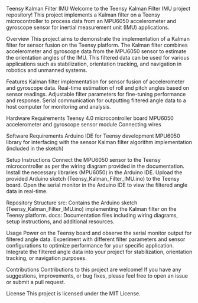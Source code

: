 Teensy Kalman Filter IMU
Welcome to the Teensy Kalman Filter IMU project repository! This project implements a Kalman filter on a Teensy microcontroller to process data from an MPU6050 accelerometer and gyroscope sensor for inertial measurement unit (IMU) applications.

Overview
This project aims to demonstrate the implementation of a Kalman filter for sensor fusion on the Teensy platform. 
The Kalman filter combines accelerometer and gyroscope data from the MPU6050 sensor to estimate the orientation angles of the IMU. 
This filtered data can be used for various applications such as stabilization, orientation tracking, and navigation in robotics and unmanned systems.

Features
Kalman filter implementation for sensor fusion of accelerometer and gyroscope data.
Real-time estimation of roll and pitch angles based on sensor readings.
Adjustable filter parameters for fine-tuning performance and response.
Serial communication for outputting filtered angle data to a host computer for monitoring and analysis.

Hardware Requirements
Teensy 4.0 microcontroller board
MPU6050 accelerometer and gyroscope sensor module
Connecting wires

Software Requirements
Arduino IDE for Teensy development
MPU6050 library for interfacing with the sensor
Kalman filter algorithm implementation (included in the sketch)

Setup Instructions
Connect the MPU6050 sensor to the Teensy microcontroller as per the wiring diagram provided in the documentation.
Install the necessary libraries (MPU6050) in the Arduino IDE.
Upload the provided Arduino sketch (Teensy_Kalman_Filter_IMU.ino) to the Teensy board.
Open the serial monitor in the Arduino IDE to view the filtered angle data in real-time.

Repository Structure
src: Contains the Arduino sketch (Teensy_Kalman_Filter_IMU.ino) implementing the Kalman filter on the Teensy platform.
docs: Documentation files including wiring diagrams, setup instructions, and additional resources.

Usage
Power on the Teensy board and observe the serial monitor output for filtered angle data.
Experiment with different filter parameters and sensor configurations to optimize performance for your specific application.
Integrate the filtered angle data into your project for stabilization, orientation tracking, or navigation purposes.

Contributions
Contributions to this project are welcome! If you have any suggestions, improvements, or bug fixes, please feel free to open an issue or submit a pull request.

License
This project is licensed under the MIT License.
